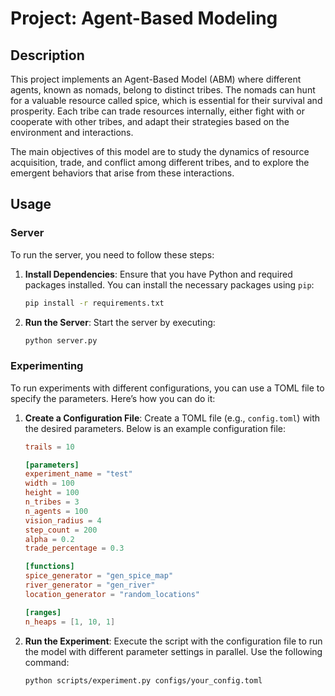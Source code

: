 # Project: Agent-Based Modeling

## Description

This project implements an Agent-Based Model (ABM) where different agents, known as nomads, belong to distinct tribes. The nomads can hunt for a valuable resource called spice, which is essential for their survival and prosperity. Each tribe can trade resources internally, either fight with or cooperate with other tribes, and adapt their strategies based on the environment and interactions.

The main objectives of this model are to study the dynamics of resource acquisition, trade, and conflict among different tribes, and to explore the emergent behaviors that arise from these interactions.

## Usage

### Server
To run the server, you need to follow these steps:

1. **Install Dependencies**: Ensure that you have Python and required packages installed. You can install the necessary packages using `pip`:

    ```sh
    pip install -r requirements.txt
    ```

2. **Run the Server**: Start the server by executing:
    ```sh
    python server.py
    ```
### Experimenting

To run experiments with different configurations, you can use a TOML file to specify the parameters. Here’s how you can do it:

1. **Create a Configuration File**: Create a TOML file (e.g., `config.toml`) with the desired parameters. Below is an example configuration file:

    ```toml
    trails = 10

    [parameters]
    experiment_name = "test"
    width = 100
    height = 100
    n_tribes = 3
    n_agents = 100
    vision_radius = 4
    step_count = 200
    alpha = 0.2
    trade_percentage = 0.3

    [functions]
    spice_generator = "gen_spice_map"
    river_generator = "gen_river"
    location_generator = "random_locations"

    [ranges]
    n_heaps = [1, 10, 1]

    ```

2. **Run the Experiment**: Execute the script with the configuration file to run the model with different parameter settings in parallel. Use the following command:
    ```sh
    python scripts/experiment.py configs/your_config.toml
    ```
